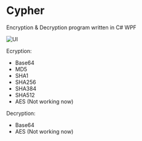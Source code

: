 # Cypher
Encryption &amp; Decryption program written in C# WPF

![UI](https://i.imgur.com/i6PltyL.png)

Ecryption:
- Base64
- MD5
- SHA1
- SHA256
- SHA384
- SHA512
- AES (Not working now)

Decryption:
- Base64
- AES (Not working now)
